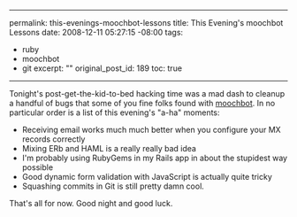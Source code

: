 ----- 
permalink: this-evenings-moochbot-lessons
title: This Evening's moochbot Lessons
date: 2008-12-11 05:27:15 -08:00
tags:
- ruby
- moochbot
- git
excerpt: ""
original_post_id: 189
toc: true
-----
Tonight's post-get-the-kid-to-bed hacking time was a mad dash to cleanup a handful of bugs that some of you fine folks found with [moochbot](http://moochbot.com). In no particular order is a list of this evening's "a-ha" moments:
*  Receiving email works much much better when you configure your MX records correctly
*  Mixing ERb and HAML is a really really bad idea
*  I'm probably using RubyGems in my Rails app in about the stupidest way possible
*  Good dynamic form validation with JavaScript is actually quite tricky
*  Squashing commits in Git is still pretty damn cool.

That's all for now. Good night and good luck.


